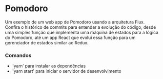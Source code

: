 # Pomodoro

Um exemplo de um web app de Pomodoro usando a arquitetura Flux. Confira o histórico de commits para entender a evolução do código, desde uma simples função que implementa uma máquina de estados para a lógica do Pomodoro, até um app React que evolui essa função para um gerenciador de estados similar ao Redux.

### Comandos

- 'yarn' para instalar as dependências
- 'yarn start' para iniciar o servidor de desenvolvimento
